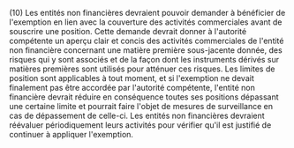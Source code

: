 (10) Les entités non financières devraient pouvoir demander à bénéficier de l'exemption en lien avec la couverture des activités commerciales avant de souscrire une position. Cette demande devrait donner à l'autorité compétente un aperçu clair et concis des activités commerciales de l'entité non financière concernant une matière première sous-jacente donnée, des risques qui y sont associés et de la façon dont les instruments dérivés sur matières premières sont utilisés pour atténuer ces risques. Les limites de position sont applicables à tout moment, et si l'exemption ne devait finalement pas être accordée par l'autorité compétente, l'entité non financière devrait réduire en conséquence toutes ses positions dépassant une certaine limite et pourrait faire l'objet de mesures de surveillance en cas de dépassement de celle-ci. Les entités non financières devraient réévaluer périodiquement leurs activités pour vérifier qu'il est justifié de continuer à appliquer l'exemption.